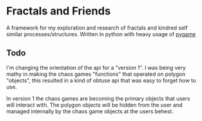 # Fractals and Friends
 A framework for my exploration and research of fractals and kindred self similar processes/structures. Written in python with heavy usage of [pygame](https://www.pygame.org/wiki/about)

## Todo
I'm changing the orientation of the api for a "version 1". I was being very mathy in making the chaos games "functions" that operated on polygon "objects", this resulted in a kind of obtuse api that was easy to forget how to use.

In version 1 the chaos games are becoming the primary objects that users will interact with. The polygon objects will be hidden from the user and managed internally by the chaos game objects at the users behest.
